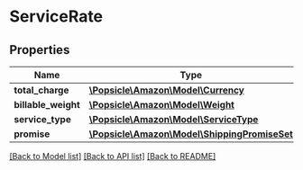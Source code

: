 # ServiceRate

## Properties
Name | Type | Description | Notes
------------ | ------------- | ------------- | -------------
**total_charge** | [**\Popsicle\Amazon\Model\Currency**](Currency.md) |  | 
**billable_weight** | [**\Popsicle\Amazon\Model\Weight**](Weight.md) |  | 
**service_type** | [**\Popsicle\Amazon\Model\ServiceType**](ServiceType.md) |  | 
**promise** | [**\Popsicle\Amazon\Model\ShippingPromiseSet**](ShippingPromiseSet.md) |  | 

[[Back to Model list]](../../README.md#documentation-for-models) [[Back to API list]](../../README.md#documentation-for-api-endpoints) [[Back to README]](../../README.md)

